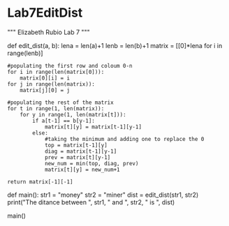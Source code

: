 # Lab7EditDist
"""
Elizabeth Rubio
Lab 7 
"""

def edit_dist(a, b):
    lena = len(a)+1
    lenb = len(b)+1
    matrix = [[0]*lena for i in range(lenb)]
    
    #populating the first row and coloum 0-n
    for i in range(len(matrix[0])):
        matrix[0][i] = i
    for j in range(len(matrix)):
        matrix[j][0] = j
     
    #populating the rest of the matrix
    for t in range(1, len(matrix)):
        for y in range(1, len(matrix[t])):
            if a[t-1] == b[y-1]:
                matrix[t][y] = matrix[t-1][y-1]
            else:
                #taking the minimum and adding one to replace the 0
                top = matrix[t-1][y]
                diag = matrix[t-1][y-1]
                prev = matrix[t][y-1]
                new_num = min(top, diag, prev)
                matrix[t][y] = new_num+1 
                
    return matrix[-1][-1]

def main():
    str1 = "money"
    str2 = "miner"
    dist = edit_dist(str1, str2)
    print("The ditance between ", str1, " and ", str2, " is ", dist)
    
main()

